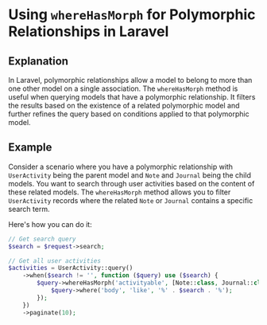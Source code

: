 # Using `whereHasMorph` for Polymorphic Relationships in Laravel

## Explanation

In Laravel, polymorphic relationships allow a model to belong to more than one other model on a single association. The `whereHasMorph` method is useful when querying models that have a polymorphic relationship. It filters the results based on the existence of a related polymorphic model and further refines the query based on conditions applied to that polymorphic model.

## Example

Consider a scenario where you have a polymorphic relationship with `UserActivity` being the parent model and `Note` and `Journal` being the child models. You want to search through user activities based on the content of these related models. The `whereHasMorph` method allows you to filter `UserActivity` records where the related `Note` or `Journal` contains a specific search term.

Here's how you can do it:

```php
// Get search query
$search = $request->search;

// Get all user activities
$activities = UserActivity::query()
    ->when($search != '', function ($query) use ($search) {
        $query->whereHasMorph('activityable', [Note::class, Journal::class], function (Builder $query) use ($search) {
            $query->where('body', 'like', '%' . $search . '%');
        });
    })
    ->paginate(10);
```